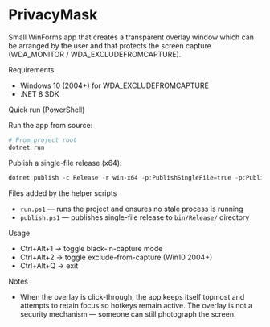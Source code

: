PrivacyMask
===========

Small WinForms app that creates a transparent overlay window which can be arranged by the user and that protects the screen capture (WDA_MONITOR / WDA_EXCLUDEFROMCAPTURE).

Requirements
- Windows 10 (2004+) for WDA_EXCLUDEFROMCAPTURE
- .NET 8 SDK

Quick run (PowerShell)

Run the app from source:

```powershell
# From project root
dotnet run
```

Publish a single-file release (x64):

```powershell
dotnet publish -c Release -r win-x64 -p:PublishSingleFile=true -p:PublishTrimmed=true
```

Files added by the helper scripts
- `run.ps1` — runs the project and ensures no stale process is running
- `publish.ps1` — publishes single-file release to `bin/Release/` directory

Usage
- Ctrl+Alt+1 → toggle black-in-capture mode
- Ctrl+Alt+2 → toggle exclude-from-capture (Win10 2004+)
- Ctrl+Alt+Q → exit

Notes
- When the overlay is click-through, the app keeps itself topmost and attempts to retain focus so hotkeys remain active. The overlay is not a security mechanism — someone can still photograph the screen.
